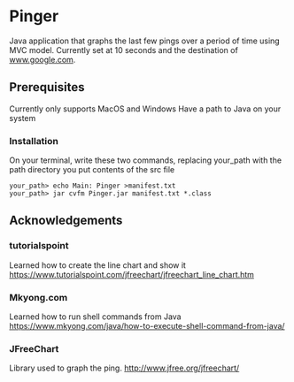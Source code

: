 # Pinger
Java application that graphs the last few pings over a period of time using MVC model. Currently set at 10 seconds and the destination of www.google.com.

## Prerequisites
Currently only supports MacOS and Windows
Have a path to Java on your system

### Installation
On your terminal, write these two commands, replacing your_path with the path directory you put contents of the src file 

```
your_path> echo Main: Pinger >manifest.txt
your_path> jar cvfm Pinger.jar manifest.txt *.class
```

## Acknowledgements
### tutorialspoint
Learned how to create the line chart and show it
https://www.tutorialspoint.com/jfreechart/jfreechart_line_chart.htm

### Mkyong.com
Learned how to run shell commands from Java
https://www.mkyong.com/java/how-to-execute-shell-command-from-java/

### JFreeChart
Library used to graph the ping.
http://www.jfree.org/jfreechart/
